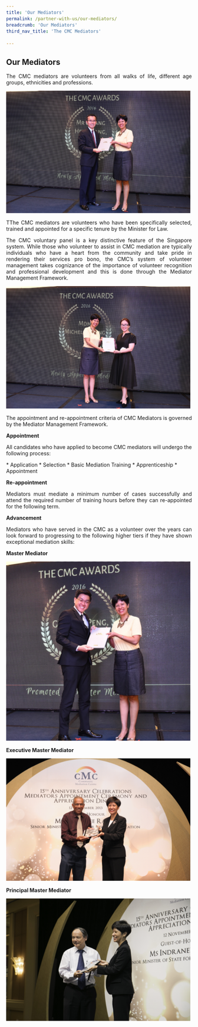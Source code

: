```yaml
---
title: 'Our Mediators'
permalink: /partner-with-us/our-mediators/
breadcrumb: 'Our Mediators'
third_nav_title: 'The CMC Mediators'

---
```



## Our Mediators

<p style="text-align: justify">The CMC mediators are volunteers from all walks of life, different age groups, ethnicities and professions.</p>

<div class="image"><img src="/images/1504159397889.png/" title="Our Mediators 1" alt="Our Mediators 1" style="width:500px"></div>

<p style="text-align: justify">TThe CMC mediators are volunteers who have been specifically selected, trained and appointed for a specific tenure by the Minister for Law.</p>

<p style="text-align: justify">The CMC voluntary panel is a key distinctive feature of the Singapore system. While those who volunteer to assist in CMC mediation are typically individuals who have a heart from the community and take pride in rendering their services pro bono, the CMC’s system of volunteer management takes cognizance of the importance of volunteer recognition and professional development and this is done through the Mediator Management Framework.</p> 

<div class="image"><img src="/images/1545105261780.png/" title="Our Mediators 2" alt="Our Mediators 2" style="width:500px"></div>

<p style="text-align: justify">The appointment and re-appointment criteria of CMC Mediators is governed by the Mediator Management Framework.</p>

**Appointment**

<p style="text-align: justify">All candidates who have applied to become CMC mediators will undergo the following process:</p>
* Application
* Selection
* Basic Mediation Training
* Apprenticeship
* Appointment 

**Re-appointment**

<p style="text-align: justify">Mediators must mediate a minimum number of cases successfully and attend the required number of training hours before they can re-appointed for the following term.</p> 

**Advancement**

<p style="text-align: justify">Mediators who have served in the CMC as a volunteer over the years can look forward to progressing to the following higher tiers if they have shown exceptional mediation skills:</p>

**Master Mediator**<br>
<div class="image"><img src="/images/1545105431089.png/" title="Master Mediator" alt="Master Mediator" style="width:500px"></div>

**Executive Master Mediator**<br>
<div class="image"><img src="/images/1545105501149.png/" title="Executive Master Mediator" alt="Executive Master Mediator" style="width:500px"></div>

**Principal Master Mediator**<br>
<div class="image"><img src="/images/1545105569462.png/" title="Principal Master Mediator" alt="Principal Master Mediator" style="width:500px"></div>
